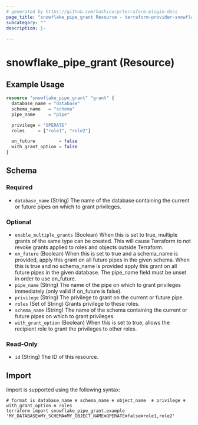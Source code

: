 ```yaml
---
# generated by https://github.com/hashicorp/terraform-plugin-docs
page_title: "snowflake_pipe_grant Resource - terraform-provider-snowflake"
subcategory: ""
description: |-
  
---
```


# snowflake_pipe_grant (Resource)



## Example Usage

```terraform
resource "snowflake_pipe_grant" "grant" {
  database_name = "database"
  schema_name   = "schema"
  pipe_name     = "pipe"

  privilege = "OPERATE"
  roles     = ["role1", "role2"]

  on_future         = false
  with_grant_option = false
}
```

<!-- schema generated by tfplugindocs -->
## Schema

### Required

- `database_name` (String) The name of the database containing the current or future pipes on which to grant privileges.

### Optional

- `enable_multiple_grants` (Boolean) When this is set to true, multiple grants of the same type can be created. This will cause Terraform to not revoke grants applied to roles and objects outside Terraform.
- `on_future` (Boolean) When this is set to true and a schema_name is provided, apply this grant on all future pipes in the given schema. When this is true and no schema_name is provided apply this grant on all future pipes in the given database. The pipe_name field must be unset in order to use on_future.
- `pipe_name` (String) The name of the pipe on which to grant privileges immediately (only valid if on_future is false).
- `privilege` (String) The privilege to grant on the current or future pipe.
- `roles` (Set of String) Grants privilege to these roles.
- `schema_name` (String) The name of the schema containing the current or future pipes on which to grant privileges.
- `with_grant_option` (Boolean) When this is set to true, allows the recipient role to grant the privileges to other roles.

### Read-Only

- `id` (String) The ID of this resource.

## Import

Import is supported using the following syntax:

```shell
# format is database_name ❄️ schema_name ❄️ object_name  ❄️ privilege ❄️ with_grant_option ❄️ roles
terraform import snowflake_pipe_grant.example 'MY_DATABASE❄️MY_SCHEMA❄️MY_OBJECT_NAME❄️OPERATE❄️false❄️role1,role2'
```
